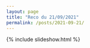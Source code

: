 ```yaml
---
layout: page
title: "Reco du 21/09/2021"
permalink: /posts/2021-09-21/
---
```

{% include slideshow.html %}